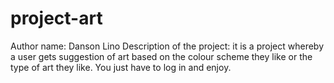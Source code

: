 # project-art
Author name: Danson Lino
Description of the project: it is a project whereby a user gets suggestion of art based on the colour scheme they like or the type of art they like.
You just have to log in and enjoy.
